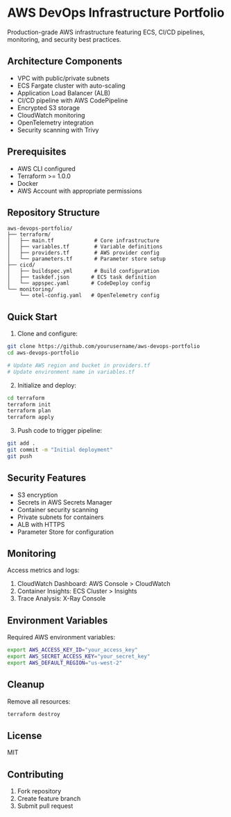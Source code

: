 # AWS DevOps Infrastructure Portfolio

Production-grade AWS infrastructure featuring ECS, CI/CD pipelines, monitoring, and security best practices.

## Architecture Components

- VPC with public/private subnets
- ECS Fargate cluster with auto-scaling
- Application Load Balancer (ALB)
- CI/CD pipeline with AWS CodePipeline
- Encrypted S3 storage
- CloudWatch monitoring
- OpenTelemetry integration
- Security scanning with Trivy

## Prerequisites

- AWS CLI configured
- Terraform >= 1.0.0
- Docker
- AWS Account with appropriate permissions

## Repository Structure

```
aws-devops-portfolio/
├── terraform/
│   ├── main.tf             # Core infrastructure
│   ├── variables.tf        # Variable definitions
│   ├── providers.tf        # AWS provider config
│   └── parameters.tf       # Parameter store setup
├── cicd/
│   ├── buildspec.yml       # Build configuration
│   ├── taskdef.json       # ECS task definition
│   └── appspec.yaml       # CodeDeploy config
└── monitoring/
    └── otel-config.yaml   # OpenTelemetry config
```

## Quick Start

1. Clone and configure:
```bash
git clone https://github.com/yourusername/aws-devops-portfolio
cd aws-devops-portfolio

# Update AWS region and bucket in providers.tf
# Update environment name in variables.tf
```

2. Initialize and deploy:
```bash
cd terraform
terraform init
terraform plan
terraform apply
```

3. Push code to trigger pipeline:
```bash
git add .
git commit -m "Initial deployment"
git push
```

## Security Features

- S3 encryption
- Secrets in AWS Secrets Manager
- Container security scanning
- Private subnets for containers
- ALB with HTTPS
- Parameter Store for configuration

## Monitoring

Access metrics and logs:
1. CloudWatch Dashboard: AWS Console > CloudWatch
2. Container Insights: ECS Cluster > Insights
3. Trace Analysis: X-Ray Console

## Environment Variables

Required AWS environment variables:
```bash
export AWS_ACCESS_KEY_ID="your_access_key"
export AWS_SECRET_ACCESS_KEY="your_secret_key"
export AWS_DEFAULT_REGION="us-west-2"
```

## Cleanup

Remove all resources:
```bash
terraform destroy
```

## License

MIT

## Contributing

1. Fork repository
2. Create feature branch
3. Submit pull request
